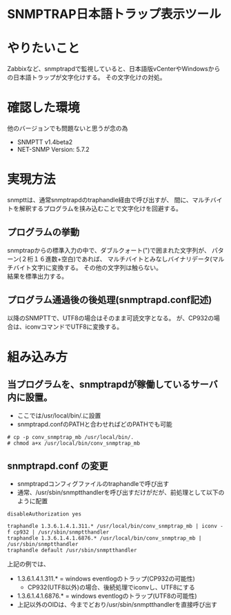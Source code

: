 SNMPTRAP日本語トラップ表示ツール
======================
# やりたいこと

Zabbixなど、snmptrapdで監視していると、日本語版vCenterやWindowsからの日本語トラップが文字化けする。
その文字化けの対処。

# 確認した環境

他のバージョンでも問題ないと思うが念の為

* SNMPTT v1.4beta2
* NET-SNMP Version:  5.7.2

# 実現方法

snmpttは、通常snmptrapdのtraphandle経由で呼び出すが、
間に、マルチバイトを解釈するプログラムを挟み込むことで文字化けを回避する。

## プログラムの挙動

snmptrapからの標準入力の中で、ダブルクォート(")で囲まれた文字列が、
パターン(２桁１６進数+空白)であれば、
マルチバイトとみなしバイナリデータ(マルチバイト文字)に変換する。
その他の文字列は触らない。  
結果を標準出力する。

## プログラム通過後の後処理(snmptrapd.conf記述)

以降のSNMPTTで、UTF8の場合はそのまま可読文字となる。
が、CP932の場合は、iconvコマンドでUTF8に変換する。

# 組み込み方

## 当プログラムを、snmptrapdが稼働しているサーバ内に設置。

* ここでは/usr/local/bin/.に設置
* snmptrapd.confのPATHと合わせればどのPATHでも可能

```
# cp -p conv_snmptrap_mb /usr/local/bin/.
# chmod a+x /usr/local/bin/conv_snmptrap_mb
```

## snmptrapd.conf の変更

* snmptrapdコンフィグファイルのtraphandleで呼び出す
* 通常、/usr/sbin/snmptthandlerを呼び出すだけがだが、前処理として以下のように配置

```
disableAuthorization yes

traphandle 1.3.6.1.4.1.311.* /usr/local/bin/conv_snmptrap_mb | iconv -f cp932 | /usr/sbin/snmptthandler
traphandle 1.3.6.1.4.1.6876.* /usr/local/bin/conv_snmptrap_mb | /usr/sbin/snmptthandler
traphandle default /usr/sbin/snmptthandler
```
上記の例では、
* 1.3.6.1.4.1.311.* = windows eventlogのトラップ(CP932の可能性)
  * CP932(UTF8以外)の場合、後続処理でiconvし、UTF8にする
* 1.3.6.1.4.1.6876.* = windows eventlogのトラップ(UTF8の可能性)
* 上記以外のOIDは、今までどおり/usr/sbin/snmptthandlerを直接呼び出す
